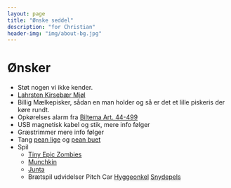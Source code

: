 ```yaml
---
layout: page
title: "Ønske seddel"
description: "for Christian"
header-img: "img/about-bg.jpg"
---
```

# Ønsker

 * Støt nogen vi ikke kender.
 * [Lahrsten Kirsebær Mjøl](https://www.lahrsten.dk/produkter/12kirsebaermjod.html)
 * Billig Mælkepisker, sådan en man holder og så er det et lille piskeris der køre rundt.
 * Opkørelses alarm fra [Biltema Art. 44-499](https://www.biltema.dk/hjem/sikkerhed/alarm/opkorselsalarm-2000033277)
 * USB magnetisk kabel og stik, mere info følger
 * Græstrimmer mere info følger
 * Tang [pean lige](https://www.jaegeren-og-lystfiskeren.dk/webshop/166-taenger-lineklippere-pin-on-reel-mf-/2651-peang-lige/) og [pean buet](https://www.jaegeren-og-lystfiskeren.dk/webshop/166-taenger-lineklippere-pin-on-reel-mf-/2652-peang-buet/)
 * Spil
   * [Tiny Epic Zombies](https://www.hyggeonkel.dk/produkt/tiny-epic-zombies)
   * [Munchkin](https://www.hyggeonkel.dk/produkt/munchkin)
   * [Junta](https://www.hyggeonkel.dk/produkt/junta)
   * Brætspil udvidelser Pitch Car [Hyggeonkel](https://www.hyggeonkel.dk/soeg/?q=Pitch+Car%3A+Extension&cat=boa) [Snydepels](https://snydepels.dk/pages/search-results-page?q=PitchCar%3A+Extension)
 
 
 


